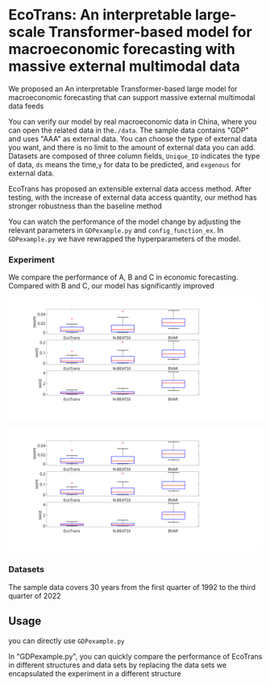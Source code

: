 # EcoTrans: An interpretable large-scale Transformer-based model for macroeconomic forecasting with massive external multimodal data

We proposed an An interpretable Transformer-based large model for  macroeconomic forecasting that can support massive external multimodal data feeds

You can verify our model by real macroeconomic data in China, where you can open the related data in the`./data`.     The sample data contains "GDP" and uses "AAA" as external data.   You can choose the type of external data you want, and there is no limit to the amount of external data you can add.   Datasets are composed of three column fields, `Unique_ID` indicates the type of data, `ds` means the time,`y` for data to be predicted, and `exgenous` for external data.

EcoTrans has proposed an extensible external data access method. After testing, with the increase of external data access quantity, our method has stronger robustness than the baseline method

You can watch the performance of the model change by adjusting the relevant parameters in `GDPexample.py` and `config_function_ex`. In `GDPexample.py` we have rewrapped the hyperparameters of the model.

### Experiment

We compare the performance of A, B and C in economic forecasting. Compared with B and C, our model has significantly improved


![image](https://github.com/navfour/ecotrans/blob/main/img/img2.svg)

![image](https://github.com/navfour/ecotrans/blob/main/img/img2.svg)

### Datasets
The sample data covers 30 years from the first quarter of 1992 to the third quarter of 2022
## Usage
you can directly use `GDPexample.py` 

In "GDPexample.py", you can quickly compare the performance of EcoTrans in different structures and data sets by replacing the data sets we encapsulated the experiment in a different structure
